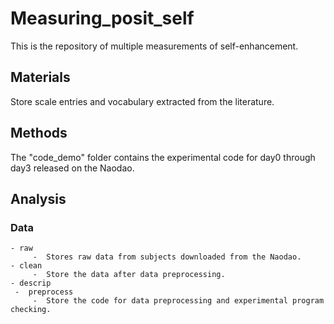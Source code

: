 # Measuring_posit_self
This is the repository of multiple measurements of self-enhancement.
## Materials
Store scale entries and vocabulary extracted from the literature.
## Methods
The "code_demo" folder contains the experimental code for day0 through day3 released on the Naodao.
## Analysis
### Data
    - raw
         -  Stores raw data from subjects downloaded from the Naodao.
    - clean
         -  Store the data after data preprocessing.
    - descrip
     -  preprocess
         -  Store the code for data preprocessing and experimental program checking.
